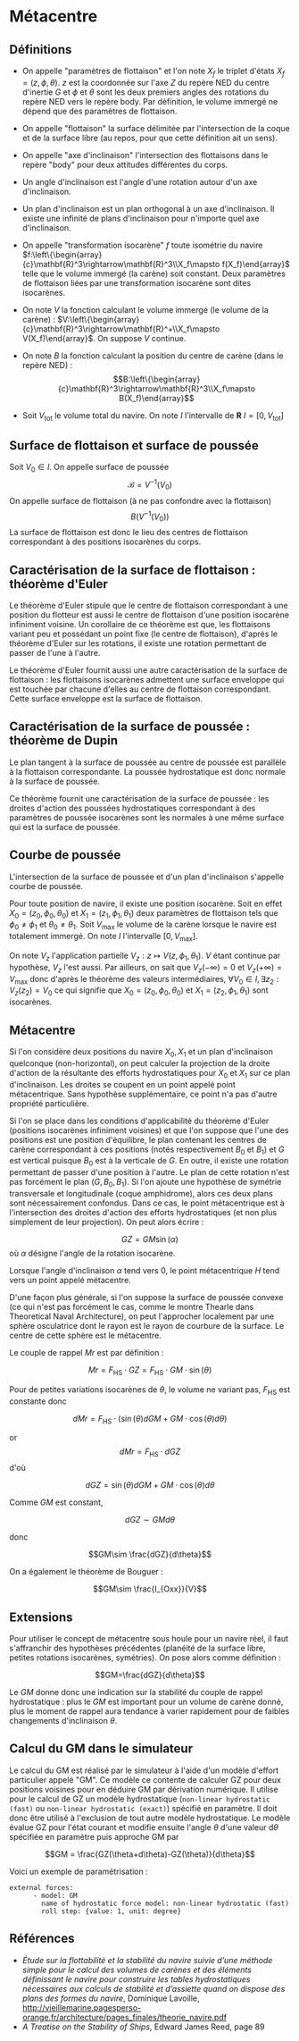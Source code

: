 # Métacentre

## Définitions

* On appelle "paramètres de flottaison" et l'on note $X_f$ le triplet d'états
$X_f=(z,\phi,\theta)$. $z$ est la coordonnée sur l'axe $Z$ du repère NED du
centre d'inertie $G$ et $\phi$ et $\theta$ sont les deux premiers angles des
rotations du repère NED vers le repère body. Par définition, le volume immergé
ne dépend que des paramètres de flottaison.

* On appelle "flottaison" la surface délimitée par l'intersection de la coque
et de la surface libre (au repos, pour que cette définition ait un sens).

* On appelle "axe d'inclinaison" l'intersection des flottaisons dans le
repère "body" pour deux attitudes différentes du corps.

* Un angle d'inclinaison est l'angle d'une rotation autour d'un axe
d'inclinaison.

* Un plan d'inclinaison est un plan orthogonal à un axe d'inclinaison. Il
existe une infinité de plans d'inclinaison pour n'importe quel axe
d'inclinaison.

* On appelle "transformation isocarène" $f$ toute isométrie du navire
$f:\left\{\begin{array}{c}\mathbf{R}^3\rightarrow\mathbf{R}^3\\X_f\mapsto
f(X_f)\end{array}$ telle que le volume immergé (la carène) soit constant. Deux
paramètres de flottaison liées par une transformation isocarène sont dites
isocarènes.

* On note $V$ la fonction calculant le volume immergé (le volume de la carène)
: $V:\left\{\begin{array}{c}\mathbf{R}^3\rightarrow\mathbf{R}^+\\X_f\mapsto
V(X_f)\end{array}$. On suppose $V$ continue.

* On note $B$ la fonction calculant la position du centre de carène (dans le
repère NED) :
$$B:\left\{\begin{array}{c}\mathbf{R}^3\rightarrow\mathbf{R}^3\\X_f\mapsto
B(X_f)\end{array}$$

* Soit $V_{\textrm{tot}}$ le volume total du navire. On note $I$ l'intervalle de
$\mathbf{R}$ $I=[0,V_{\textrm{tot}}]$

## Surface de flottaison et surface de poussée

Soit $V_0\in I$.
On appelle surface de poussée $$\mathcal{B}=V^{-1}(V_0)$$
On appelle surface de flottaison (à ne pas confondre avec la
flottaison) $$B(V^{-1}(V_0))$$
La surface de flottaison est donc le lieu des
centres de flottaison correspondant à des positions isocarènes du corps.

## Caractérisation de la surface de flottaison : théorème d'Euler

Le théorème d'Euler stipule que le centre de flottaison correspondant à une
position du flotteur est aussi le centre de flottaison d'une position isocarène
infiniment voisine. Un corollaire de ce théorème est que, les flottaisons
variant peu et possédant un point fixe (le centre de flottaison), d'après le
théorème d'Euler sur les rotations, il existe une rotation permettant de passer
de l'une à l'autre.

Le théorème d'Euler fournit aussi une autre caractérisation de la surface de
flottaison : les flottaisons isocarènes admettent une surface
enveloppe qui est touchée par chacune d'elles au centre de flottaison
correspondant. Cette surface enveloppe est la surface de flottaison.

## Caractérisation de la surface de poussée : théorème de Dupin

Le plan tangent à la surface de poussée au centre de poussée est parallèle à la
flottaison correspondante. La poussée hydrostatique est donc normale à la
surface de poussée.

Ce théorème fournit une caractérisation de la surface de poussée : les droites
d'action des poussées hydrostatiques correspondant à des paramètres de poussée
isocarènes sont les normales à une même surface qui est la surface de poussée.

## Courbe de poussée

L'intersection de la surface de poussée et d'un plan d'inclinaison s'appelle
courbe de poussée.

Pour toute position de navire, il existe une position isocarène. Soit en effet
$X_0=(z_0,\phi_0,\theta_0)$ et $X_1=(z_1,\phi_1,\theta_1)$ deux paramètres de
flottaison tels que $\phi_0\neq\phi_1$ et $\theta_0\neq\theta_1$.
Soit $V_{\textrm{max}}$ le volume de la carène lorsque le navire est totalement
immergé. On note $I$ l'intervalle $[0,V_{\textrm{max}}]$.

On note $V_z$ l'application partielle $V_z:z\mapsto
V(z,\phi_1,\theta_1)$. $V$ étant continue par hypothèse, $V_z$ l'est aussi.
Par ailleurs, on sait que $V_z(-\infty)=0$ et $V_z(+\infty)=V_{\textrm{max}}$
donc d'après le théorème des valeurs intermédiaires, $\forall V_0\in I,
\exists z_2:V_z(z_2)=V_0$ ce qui signifie que $X_0=(z_0,\phi_0,\theta_0)$ et
$X_1=(z_2,\phi_1,\theta_1)$ sont isocarènes.

## Métacentre

Si l'on considère deux positions du navire $X_0,X_1$ et un plan d'inclinaison
quelconque (non-horizontal), on peut calculer la projection de la droite
d'action de la résultante des efforts hydrostatiques pour $X_0$ et $X_1$ sur ce
plan d'inclinaison. Les droites se coupent en un point appelé point
métacentrique. Sans hypothèse supplémentaire, ce point n'a pas d'autre
propriété particulière.

Si l'on se place dans les conditions d'applicabilité du théorème d'Euler
(positions isocarènes infiniment voisines) et que l'on suppose que l'une des
positions est une position d'équilibre, le plan contenant les centres de carène
correspondant à ces positions (notés respectivement $B_0$ et $B_1$) et $G$ est
vertical puisque $B_0$ est à la verticale de $G$. En
outre, il existe une rotation permettant de passer d'une position à l'autre. Le
plan de cette rotation n'est pas forcément le plan $(G,B_0,B_1)$. Si l'on
ajoute une hypothèse de symétrie transversale et longitudinale (coque
amphidrome), alors ces deux plans sont nécessairement confondus. Dans ce cas,
le point métacentrique est à l'intersection des droites d'action des efforts
hydrostatiques (et non plus simplement de leur projection). On peut alors
écrire :

$$GZ = GM\sin(\alpha)$$ où $\alpha$ désigne l'angle de la rotation isocarène.

Lorsque l'angle d'inclinaison $\alpha$ tend vers 0, le point métacentrique $H$
tend vers un point appelé métacentre.

D'une façon plus générale, si l'on suppose la surface de poussée convexe (ce
qui n'est pas forcément le cas, comme le montre Thearle dans Theoretical Naval
Architecture), on peut l'approcher localement par une sphère osculatrice dont
le rayon est le rayon de courbure de la surface. Le centre de cette sphère est
le métacentre.


Le couple de rappel $Mr$ est par définition :

$$Mr = F_{\textrm{HS}} \cdot GZ = F_{\textrm{HS}} \cdot GM\cdot \sin(\theta)$$

Pour de petites variations isocarènes de $\theta$, le volume ne variant pas,
$F_{\textrm{HS}}$ est constante donc

$$dMr = F_{\textrm{HS}}\cdot(\sin(\theta)dGM + GM\cdot\cos(\theta)d\theta)$$

or $$dMr = F_{\textrm{HS}}\cdot dGZ$$
d'où

$$dGZ = \sin(\theta)dGM + GM\cdot\cos(\theta)d\theta$$

Comme $GM$ est constant,

$$dGZ \sim GM d\theta$$

donc

$$GM\sim \frac{dGZ}{d\theta}$$

On a également le théorème de Bouguer :

$$GM\sim \frac{I_{Oxx}}{V}$$

## Extensions

Pour utiliser le concept de métacentre sous houle pour un navire réel,
il faut s'affranchir des hypothèses précédentes (planéité de la surface libre,
petites rotations isocarènes, symétries). On pose alors comme définition :

$$GM=\frac{dGZ}{d\theta}$$

Le $GM$ donne donc une indication sur la stabilité du couple de rappel
hydrostatique : plus le $GM$ est important pour un volume de carène donné, plus
le moment de rappel aura tendance à varier rapidement pour de faibles
changements d'inclinaison $\theta$.

## Calcul du GM dans le simulateur

Le calcul du GM est réalisé par le simulateur à l'aide d'un modèle d'effort
particulier appelé "GM". Ce modèle ce contente de calculer GZ pour deux
positions voisines pour en déduire GM par dérivation numérique. Il utilise pour
le calcul de GZ un modèle hydrostatique (`non-linear hydrostatic (fast)` ou
`non-linear hydrostatic (exact)`) spécifié en paramètre. Il doit donc être
utilisé à l'exclusion de tout autre modèle hydrostatique.
Le modèle évalue GZ pour l'état courant et modifie ensuite l'angle $\theta$
d'une valeur d$\theta$ spécifiée en paramètre puis approche GM par

$$GM = \frac{GZ(\theta+d\theta)-GZ(\theta)}{d\theta}$$

Voici un exemple de paramétrisation :

~~~~~~~~~~~~~~~~~~~~ {.yaml}
external forces:
      - model: GM
        name of hydrostatic force model: non-linear hydrostatic (fast)
        roll step: {value: 1, unit: degree}
~~~~~~~~~~~~~~~~~~~~


## Références
- *Étude sur la flottabilité et la stabilité du navire suivie d’une méthode simple pour le calcul des volumes de carènes et des éléments définissant le navire pour construire les tables hydrostatiques nécessaires aux calculs de stabilité et d’assiette quand on dispose des plans des formes du navire*, Dominique Lavoille, http://vieillemarine.pagesperso-orange.fr/architecture/pages_finales/theorie_navire.pdf
- *A Treatise on the Stability of Ships*, Edward James Reed, page 89


